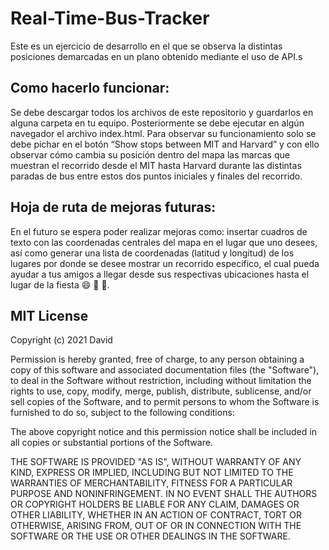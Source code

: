 # Real-Time-Bus-Tracker
Este es un ejercicio de desarrollo en el que se observa la distintas posiciones demarcadas en un plano obtenido mediante el uso de API.s

## Como hacerlo funcionar:

Se debe descargar todos los archivos de este repositorio y guardarlos en alguna carpeta en tu equipo. Posteriormente se debe ejecutar en algún navegador el archivo index.html. Para observar su funcionamiento solo se debe pichar en el botón “Show stops between MIT and Harvard” y con ello observar cómo cambia su posición dentro del mapa las marcas que muestran el recorrido desde el MIT hasta Harvard durante las distintas paradas de bus entre estos dos puntos iniciales y finales del recorrido.


## Hoja de ruta de mejoras futuras:

En el futuro se espera poder realizar mejoras como: insertar cuadros de texto con las coordenadas centrales del mapa en el lugar que uno desees, así como generar una lista de coordenadas (latitud y longitud) de los lugares por donde se desee mostrar un recorrido especifico, el cual pueda ayudar a tus amigos a llegar desde sus respectivas ubicaciones hasta el lugar de la fiesta 😄 🥳 🍻.

## MIT License

Copyright (c) 2021 David

Permission is hereby granted, free of charge, to any person obtaining a copy
of this software and associated documentation files (the "Software"), to deal
in the Software without restriction, including without limitation the rights
to use, copy, modify, merge, publish, distribute, sublicense, and/or sell
copies of the Software, and to permit persons to whom the Software is
furnished to do so, subject to the following conditions:

The above copyright notice and this permission notice shall be included in all
copies or substantial portions of the Software.

THE SOFTWARE IS PROVIDED "AS IS", WITHOUT WARRANTY OF ANY KIND, EXPRESS OR
IMPLIED, INCLUDING BUT NOT LIMITED TO THE WARRANTIES OF MERCHANTABILITY,
FITNESS FOR A PARTICULAR PURPOSE AND NONINFRINGEMENT. IN NO EVENT SHALL THE
AUTHORS OR COPYRIGHT HOLDERS BE LIABLE FOR ANY CLAIM, DAMAGES OR OTHER
LIABILITY, WHETHER IN AN ACTION OF CONTRACT, TORT OR OTHERWISE, ARISING FROM,
OUT OF OR IN CONNECTION WITH THE SOFTWARE OR THE USE OR OTHER DEALINGS IN THE
SOFTWARE.
